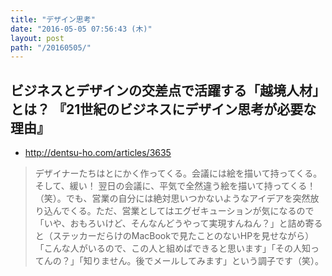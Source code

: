 ```yaml
---
title: "デザイン思考"
date: "2016-05-05 07:56:43 (木)"
layout: post
path: "/20160505/"
---
```


## ビジネスとデザインの交差点で活躍する「越境人材」とは？ 『21世紀のビジネスにデザイン思考が必要な理由』

- http://dentsu-ho.com/articles/3635

> デザイナーたちはとにかく作ってくる。会議には絵を描いて持ってくる。そして、緩い！ 翌日の会議に、平気で全然違う絵を描いて持ってくる！（笑）。でも、営業の自分には絶対思いつかないようなアイデアを突然放り込んでくる。ただ、営業としてはエグゼキューションが気になるので「いや、おもろいけど、そんなんどうやって実現すんねん？」と詰め寄ると（ステッカーだらけのMacBookで見たことのないHPを見せながら）「こんな人がいるので、この人と組めばできると思います」「その人知ってんの？」「知りません。後でメールしてみます」という調子です（笑）。
